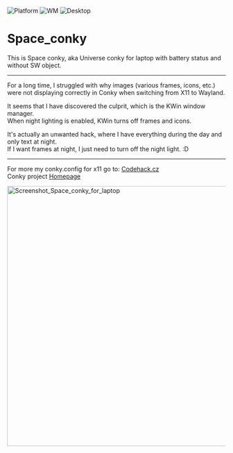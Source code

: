 ![Platform](https://img.shields.io/badge/platform-manjaro-green)
![WM](https://img.shields.io/badge/window%20manager-Wayland-blue)
![Desktop](https://img.shields.io/badge/desktop-KDE6-blueviolet)

# Space_conky
This is Space conky, aka Universe conky for laptop with battery status and without SW object.    
      
----       
      
For a long time, I struggled with why images (various frames, icons, etc.)      
were not displaying correctly in Conky when switching from X11 to Wayland.     
     
It seems that I have discovered the culprit, which is the KWin window manager.      
When night lighting is enabled, KWin turns off frames and icons.      
     
It's actually an unwanted hack, where I have everything during the day and only text at night.      
If I want frames at night, I just need to turn off the night light. :D      
     
----     

For more my conky.config for x11 go to: [Codehack.cz](https://codehack.cz/conky.html#gsc.tab=0)     
Conky project [Homepage](https://github.com/brndnmtthws/conky/wiki)       
     
<img src="/space/pictures/spy_ntb_final" alt="Screenshot_Space_conky_for_laptop" width="600">
